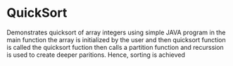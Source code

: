 # QuickSort
Demonstrates quicksort of array integers using simple JAVA program
in the main function the array is initialized by the user and then quicksort function is called
the quicksort fuction then calls a partition function and recurssion is used to create deeper paritions. Hence, sorting is achieved
